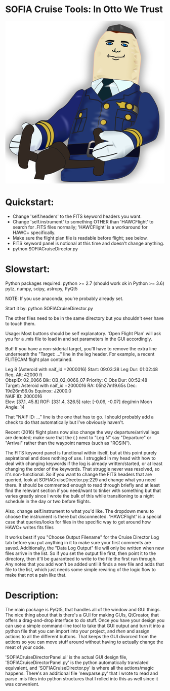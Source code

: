 SOFIA Cruise Tools: In Otto We Trust
====================================

![logo](SOFIACruiseTools/resources/images/OttotheAutopilot.png)

Quickstart:
===========
- Change 'self.headers' to the FITS keyword headers you want.
- Change 'self.instrument' to something OTHER than 'HAWCFlight' to search for 
.FITS files normally; 'HAWCFlight' is a workaround for HAWC+ specifically.
- Make sure the flight plan file is readable before flight; see below.
- FITS keyword panel is notional at this time and doesn't change anything.
- python SOFIACruiseDirector.py

Slowstart:
===========
Python packages required:
    python >= 2.7 (should work ok in Python >= 3.6)
    pytz, numpy, scipy, astropy, PyQt5

NOTE: If you use anaconda, you're probably already set.

Start it by:
python SOFIACruiseDirector.py

The other files need to be in the same directory but you shouldn't ever have to
touch them.

Usage:
Most buttons should be self explanatory.  'Open Flight Plan' will ask you for a
.mis file to load in and set parameters in the GUI accordingly.

But!  If you have a non-siderial target, you'll have to remove the extra line
underneath the "Target: ..." line in the leg header.  For example, a recent
FLITECAM flight plan contained.

Leg 8 (Asteroid with naif_id =2000016) Start: 09:03:38     Leg Dur: 01:02:48   Req. Alt: 42000 ft  
ObspID: 02_0066     Blk: OB_02_0066_07  Priority: C         Obs Dur: 00:52:48   
Target: Asteroid with naif_id =2000016 RA: 05h27m19.65s    Dec: 19d26m56.0s    Equinox: J2000.0    
NAIF ID: 2000016    
Elev: [37.1, 45.8]  ROF: [331.4, 326.5] rate: [-0.09, -0.07] deg/min  Moon Angle: 14

That "NAIF ID: ..." line is the one that has to go.  I should probably add a
check to do that automatically but I've obviously haven't.

Recent (2016) flight plans now also change the way departure/arrival legs are 
denoted; make sure that the ( ) next to "Leg N" say "Departure" or "Arrival" 
rather than the waypoint names (such as "ROSIN").

The FITS keyword panel is functional within itself, but at this point
purely aspirational and does nothing of use.  I struggled in my head with how
to deal with changing keywords if the log is already written/started, or
at least changing the order of the keywords.  That struggle never was resolved,
so it's non-functional.  So if you want to change the FITS headers that are 
queried, look at SOFIACruiseDirector.py:229 and change what you need there.  It
should be commented enough to read through briefly and at least find the
relevant section if you need/want to tinker with something but that varies
greatly since I wrote the bulk of this while transitioning to a night schedule
in the day or two before flights.

Also, change self.instrument to what you'd like.  The dropdown menu to choose
the instrument is there but disconnected.  'HAWCFlight' is a special
case that queries/looks for files in the specific way to get around how
HAWC+ writes fits files

It works best if you "Choose Output Filename" for the Cruise Director Log tab
before you put anything in it to make sure your first comments are saved.
Additionally, the "Data Log Output" file will only be written when new files
arrive in the list.  So if you set the output file first, then point it to the
directory, then it'll be guaranteed to write to the file the first run through.
Any notes that you add won't be added until it finds a new file and adds that
file to the list, which just needs some simple rewiring of the logic flow to
make that not a pain like that.

Description:
============
The main package is PyQt5, that handles all of the window and GUI things.  The
nice thing about that is there's a GUI for making GUIs, QtCreator, that offers
a drag-and-drop interface to do stuff.  Once you have your design you can use a
simple command-line tool to take that GUI output and turn it into a python file
that you can import into your project, and *then* and assign actions to all the
different buttons.  That keeps the GUI divorced from the actions so you can
move stuff around without having to actually change the meat of your code.

'SOFIACruiseDirectorPanel.ui' is the actual GUI design file,
'SOFIACruiseDirectorPanel.py' is the python automatically translated
equivalent, and 'SOFIACruiseDirector.py' is where all the actions/magic
happens.  There's an additional file 'newparse.py' that I wrote 
to read and parse .mis files into python structures that I rolled into this as
well since it was convenient.
